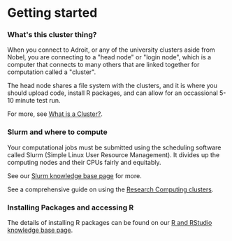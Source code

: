 # Getting started 

### What's this cluster thing?

When you connect to Adroit, or any of the university clusters aside
from Nobel, you are connecting to a "head node" or "login node", which is a computer
that connects to many others that are linked together for computation
called a "cluster".

The head node shares a file system with the clusters, and it is where
you should upload code, install R packages, and can allow for an 
occassional 5-10 minute test run.

For more, see [What is a Cluster?](https://researchcomputing.princeton.edu/faq/what-is-a-cluster).

### Slurm and where to compute

Your computational jobs must be submitted using the scheduling software
called Slurm (Simple Linux User Resource Management). It divides up the 
computing nodes and their CPUs fairly and equitably.

See our [Slurm knowledge base page](https://researchcomputing.princeton.edu/support/knowledge-base/slurm) for more.

See a comprehensive guide on using the [Research Computing clusters](https://researchcomputing.princeton.edu/get-started/guide-princeton-clusters).

### Installing Packages and accessing R

The details of installing R packages can be found on our [R and RStudio knowledge base page](https://researchcomputing.princeton.edu/support/knowledge-base/rrstudio).
